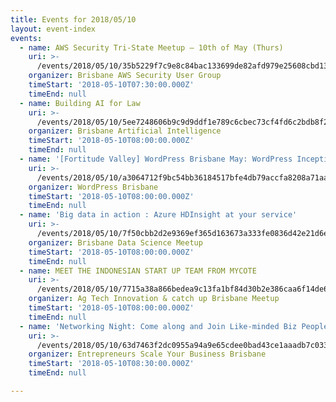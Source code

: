 ```yaml
---
title: Events for 2018/05/10
layout: event-index
events:
  - name: AWS Security Tri-State Meetup – 10th of May (Thurs)
    uri: >-
      /events/2018/05/10/35b5229f7c9e8c84bac133699de82afd979e25608cbd1330012283479b487e55
    organizer: Brisbane AWS Security User Group
    timeStart: '2018-05-10T07:30:00.000Z'
    timeEnd: null
  - name: Building AI for Law
    uri: >-
      /events/2018/05/10/5ee7248606b9c9d9ddf1e789c6cbec73cf4fd6c2bdb8f2d152406b43d9331240
    organizer: Brisbane Artificial Intelligence
    timeStart: '2018-05-10T08:00:00.000Z'
    timeEnd: null
  - name: '[Fortitude Valley] WordPress Brisbane May: WordPress Inception'
    uri: >-
      /events/2018/05/10/a3064712f9bc54bb36184517bfe4db79accfa8208a71aab0cddc4b415002559c
    organizer: WordPress Brisbane
    timeStart: '2018-05-10T08:00:00.000Z'
    timeEnd: null
  - name: 'Big data in action : Azure HDInsight at your service'
    uri: >-
      /events/2018/05/10/7f50cbb2d2e9369ef365d163673a333fe0836d42e21d6e0278b4ff357aa85bcd
    organizer: Brisbane Data Science Meetup
    timeStart: '2018-05-10T08:00:00.000Z'
    timeEnd: null
  - name: MEET THE INDONESIAN START UP TEAM FROM MYCOTE
    uri: >-
      /events/2018/05/10/7715a38a866bedea9c13fa1bf84d30b2e386caa6f14de699c63b289c6ab5531e
    organizer: Ag Tech Innovation & catch up Brisbane Meetup
    timeStart: '2018-05-10T08:00:00.000Z'
    timeEnd: null
  - name: 'Networking Night: Come along and Join Like-minded Biz People!!'
    uri: >-
      /events/2018/05/10/63d7463f2dc0955a94a9e65cdee0bad43ce1aaadb7c0338e8a531132e5cbf78d
    organizer: Entrepreneurs Scale Your Business Brisbane
    timeStart: '2018-05-10T08:30:00.000Z'
    timeEnd: null

---
```

